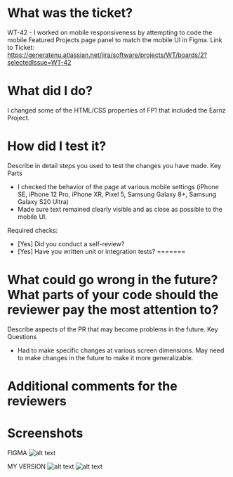 
 # What was the ticket?
 WT-42 - I worked on mobile responsiveness by attempting to code the mobile Featured Projects page panel to match the mobile UI in Figma.
 Link to Ticket: https://generatenu.atlassian.net/jira/software/projects/WT/boards/2?selectedIssue=WT-42
 
 # What did I do?
 
I changed some of the HTML/CSS properties of FP1 that included the Earnz Project.
 
 # How did I test it?
 
Describe in detail steps you used to test the changes you have made.
 Key Parts
 - I checked the behavior of the page at various mobile settings (iPhone SE, iPhone 12 Pro, iPhone XR, Pixel 5, Samsung Galaxy 8+, Samsung Galaxy S20 Ultra)
 - Made sure text remained clearly visible and as close as possible to the mobile UI.
 
 Required checks:
 
 - [Yes] Did you conduct a self-review?
 - [Yes] Have you written unit or integration tests?
=======

 # What could go wrong in the future? What parts of your code should the reviewer pay the most attention to?
 
 Describe aspects of the PR that may become problems in the future.
 Key Questions
 - Had to make specific changes at various screen dimensions. May need to make changes in the future to make it more generalizable.
 
 # Additional comments for the reviewers
 
 # Screenshots
 FIGMA
 ![alt text](public/images/PRImages/Figma_Earnz.png?raw=true "FIGMA") 

 MY VERSION
 ![alt text](public/images/PRImages/Earnz_SS_1.png?raw=true "LOCAL 1")
 ![alt text](public/images/PRImages/Earnz_SS_2.png?raw=true "LOCAL 2")
